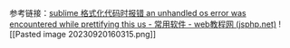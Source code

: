 参考链接：[sublime 格式化代码时报错 an unhandled os error was encountered while prettifying this us - 常用软件 - web教程网 (jsphp.net)](http://www.jsphp.net/soft/show-31-110-1.html)
![[Pasted image 20230920160315.png]]
